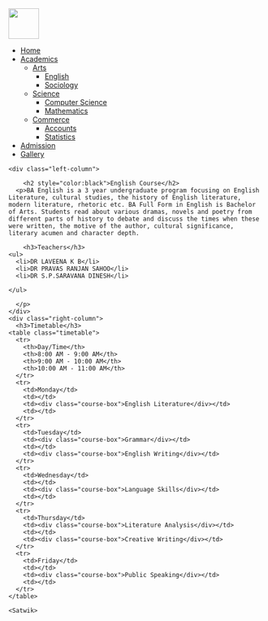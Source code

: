 

<!DOCTYPE html>
<html>
<head>
  <link rel="stylesheet" href="home_style.css">
  <link rel="stylesheet" href="home1_style.css">
  <meta name="viewport" content="width=device-width, initial-scale=1.0">
  <link rel="stylesheet" href="header_style.css">
    <div class="flex-container-header">
        <div class="flex-item-header">
            <img src="amrita_logo.png" height="60">
        </div>
        
    
  <div id="container">  
      <nav>  
        <ul>  
          <li><a href="Main.html">Home</a></li>  
          <li><a href="#">Academics</a>  
            <ul>  
              <li class="dropdown-submenu">
                <a class="test"  href="#">Arts <span class="caret"></span></a>
                <ul class="dropdown-menu">
                  <li><a  href="eng.html">English</a></li>
                  <li><a  href="socio.html">Sociology</a></li>
                </ul>
              </li>
              <li class="dropdown-submenu">
                <a class="test"  href="#">Science <span class="caret"></span></a>
                <ul class="dropdown-menu">
                  <li><a href="science.html">Computer Science</a></li>
                  <li><a  href="math.html">Mathematics</a></li>
                </ul>
              </li>
              <li><a  href="Account_details.php">Commerce</a>
                <ul class="dropdown-menu">
                  <li><a  href="accounts.html">Accounts</a></li>
                  <li><a  href="stats.html">Statistics</a></li>
                </ul>
              </li>
            </ul>  
          </li>
          <li><a href="admission.html">Admission</a></li>      
          <li><a href="gal.html">Gallery</a></li>
        </ul>  
      </nav>  
    </div>  
  </div>
</head>
<main>
    
    

<div class="flex-container">

    <div class="left-column">
        
        <h2 style="color:black">English Course</h2>
      <p>BA English is a 3 year undergraduate program focusing on English Literature, cultural studies, the history of English literature, modern literature, rhetoric etc. BA Full Form in English is Bachelor of Arts. Students read about various dramas, novels and poetry from different parts of history to debate and discuss the times when these were written, the motive of the author, cultural significance, literary acumen and character depth.   

        <h3>Teachers</h3>
    <ul>
      <li>DR LAVEENA K B</li>
      <li>DR PRAVAS RANJAN SAHOO</li>
      <li>DR S.P.SARAVANA DINESH</li>
      
    </ul>

      </p>
    </div>
    <div class="right-column">
      <h3>Timetable</h3>
    <table class="timetable">
      <tr>
        <th>Day/Time</th>
        <th>8:00 AM - 9:00 AM</th>
        <th>9:00 AM - 10:00 AM</th>
        <th>10:00 AM - 11:00 AM</th>
      </tr>
      <tr>
        <td>Monday</td>
        <td></td>
        <td><div class="course-box">English Literature</div></td>
        <td></td>
      </tr>
      <tr>
        <td>Tuesday</td>
        <td><div class="course-box">Grammar</div></td>
        <td></td>
        <td><div class="course-box">English Writing</div></td>
      </tr>
      <tr>
        <td>Wednesday</td>
        <td></td>
        <td><div class="course-box">Language Skills</div></td>
        <td></td>
      </tr>
      <tr>
        <td>Thursday</td>
        <td><div class="course-box">Literature Analysis</div></td>
        <td></td>
        <td><div class="course-box">Creative Writing</div></td>
      </tr>
      <tr>
        <td>Friday</td>
        <td></td>
        <td><div class="course-box">Public Speaking</div></td>
        <td></td>
      </tr>
    </table>

    <Satwik>

    
    
  </main>

</body>
</html>
